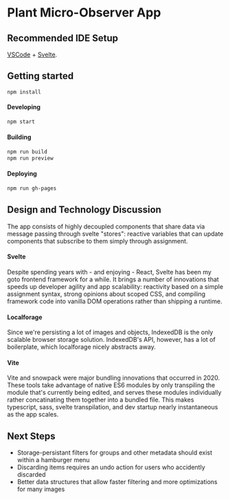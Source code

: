# Plant Micro-Observer App

## Recommended IDE Setup

[VSCode](https://code.visualstudio.com/) + [Svelte](https://marketplace.visualstudio.com/items?itemName=svelte.svelte-vscode).

## Getting started

```
npm install
```

#### Developing
```bash
npm start
```

#### Building
```bash
npm run build
npm run preview
```

#### Deploying
```bash
npm run gh-pages
```

## Design and Technology Discussion
The app consists of highly decoupled components that share data via message passing through svelte "stores": reactive variables that can update components that subscribe to them simply through assignment.

#### Svelte
Despite spending years with - and enjoying - React, Svelte has been my goto frontend framework for a while. It brings a number of innovations that speeds up developer agility and app scalability: reactivity based on a simple assignment syntax, strong opinions about scoped CSS, and compiling framework code into vanilla DOM operations rather than shipping a runtime.

#### Localforage
Since we're persisting a lot of images and objects, IndexedDB is the only scalable browser storage solution. IndexedDB's API, however, has a lot of boilerplate, which localforage nicely abstracts away.

#### Vite
Vite and snowpack were major bundling innovations that occurred in 2020. These tools take advantage of native ES6 modules by only transpiling the module that's currently being edited, and serves these modules individually rather concatinating them together into a bundled file. This makes typescript, sass, svelte transpilation, and dev startup nearly instantaneous as the app scales.

## Next Steps
- Storage-persistant filters for groups and other metadata should exist within a hamburger menu
- Discarding items requires an undo action for users who accidently discarded
- Better data structures that allow faster filtering and more optimizations for many images